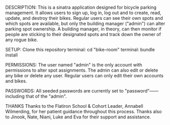 DESCRIPTION:
This is a sinatra application designed for bicycle parking management. It allows users to sign up, log in, log out and to create, read, update, and destroy their bikes. Regular users can see their own spots and which spots are available, but only the building manager ("admin") can alter parking spot ownership. A building manager, in theory, can then monitor if people are sticking to their designated spots and track down the owner of any rogue bike. 

SETUP:
Clone this repository
terminal: cd "bike-room"
terminal: bundle install

PERMISSIONS:
The user named "admin" is the only account with permissions to alter spot assignments. The admin can also edit or delete any bike or delete any user. Regular users can only edit their own accounts and bikes. 

PASSWORDS:
All seeded passwords are currently set to "password"——including that of the "admin".

THANKS
Thanks to the Flatiron School & Cohort Leader, Annabell Wilmerding, for her patient guidance throughout this process. Thanks also to Jinook, Nate, Niani, Luke and Eva for their support and assistance.